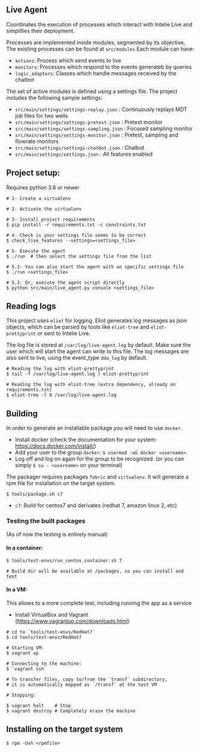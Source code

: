 Live Agent
----------

Coordinates the execution of processes which interact with Intelie Live and simplifies their deployment.

Processes are implemented inside modules, segmented by its objective, The existing processes can be found at `src/modules`
Each module can have:
- `actions`: Process which send events to live
- `monitors`: Processes which respond to the events generateb by queries
- `logic_adapters`: Classes which handle messages received by the chatbot

The set of active modules is defined using a settings file.
The project includes the following sample settings:

- `src/main/settings/settings-replay.json` : Continuously replays MDT job files for two wells
- `src/main/settings/settings-pretest.json` : Pretest monitor
- `src/main/settings/settings-sampling.json` : Focused sampling monitor
- `src/main/settings/settings-monitor.json` : Pretest, sampling and flowrate monitors
- `src/main/settings/settings-chatbot.json` : Chatbot
- `src/main/settings/settings.json` : All features enabled


## Project setup:

Requires python 3.6 or newer

```shell
# 1- Create a virtualenv

# 2- Activate the virtualenv

# 3- Install project requirements
$ pip install -r requirements.txt -c constraints.txt

# 4- Check is your settings file seems to be correct
$ check_live_features --settings=<settings_file>

# 5- Execute the agent
$ ./run  # then select the settings file from the list

# 5.1- You can also start the agent with an specific settings file
$ ./run <settings_file>

# 5.2- Or, execute the agent script directly
$ python src/main/live_agent.py console <settings_file>

```

## Reading logs

This project uses `eliot` for logging. Eliot generates log messages as json objects,
which can be parsed by tools like `eliot-tree` and `eliot-prettyprint` or sent to Intelie Live.

The log file is stored at `/var/log/live-agent.log` by default. Make sure the user which will start the agent can write to this file.
The log messages are also sent to live, using the event_type `dda_log` by default.

```shell
# Reading the log with eliot-prettyprint
$ tail -f /var/log/live-agent.log | eliot-prettyprint

# Reading the log with eliot-tree (extra dependency, already on requirements.txt)
$ eliot-tree -l 0 /var/log/live-agent.log
```


## Building

In order to generate an installable package you will need to use `docker`.

- Install docker (check the documentation for your system: <https://docs.docker.com/install/>)
- Add your user to the group `docker`: `$ usermod -aG docker <username>`.
- Log off and log on again for the group to be recognized. (or you can simply `$ su - <username>` on your terminal)

The packager requires packages `fabric` and `virtualenv`. It will generate a rpm file for installation on the target system.

```shell
$ tools/package.sh c7
```

- `c7`: Build for centos7 and derivates (redhat 7, amazon linux 2, etc)


### Testing the built packages

(As of now the testing is entirely manual)


#### In a container:

```shell
$ tools/test-envs/run_centos_container.sh 7

# Build dir will be available at /packages, so you can install and test
```

#### In a VM:

This allows to a more complete test, including running the app as a service

- Install VirtualBox and Vagrant (https://www.vagrantup.com/downloads.html)

```shell
# cd to `tools/test-envs/RedHat7`
$ cd tools/test-envs/RedHat7

# Starting VM:
$ vagrant up

# Connecting to the machine:
$ `vagrant ssh`

# To transfer files, copy to/from the `transf` subdirectory,
# it is automatically mapped as `/transf` at the test VM

# Stopping:

$ vagrant halt    # Stop
$ vagrant destroy # Completely erase the machine
```


## Installing on the target system

```shell
$ rpm -Uvh <rpmfile>
```
